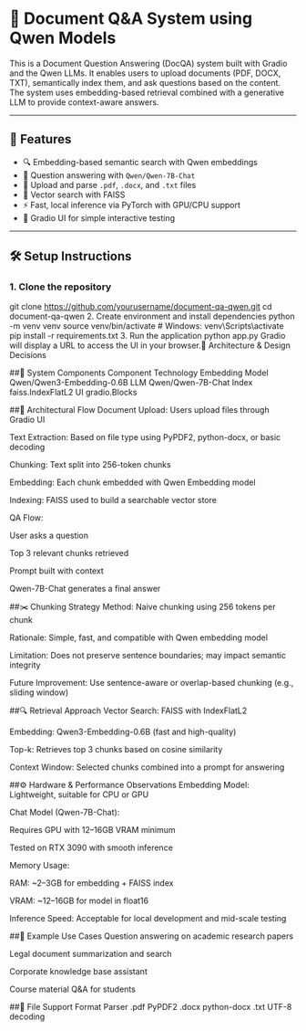# 📄 Document Q&A System using Qwen Models

This is a Document Question Answering (DocQA) system built with Gradio and the Qwen LLMs. It enables users to upload documents (PDF, DOCX, TXT), semantically index them, and ask questions based on the content. The system uses embedding-based retrieval combined with a generative LLM to provide context-aware answers.

---

## 🧰 Features

- 🔍 Embedding-based semantic search with Qwen embeddings  
- 💬 Question answering with `Qwen/Qwen-7B-Chat`  
- 📂 Upload and parse `.pdf`, `.docx`, and `.txt` files  
- 🧠 Vector search with FAISS  
- ⚡ Fast, local inference via PyTorch with GPU/CPU support  
- 🧪 Gradio UI for simple interactive testing  

---

## 🛠️ Setup Instructions

### 1. Clone the repository
git clone https://github.com/yourusername/document-qa-qwen.git
cd document-qa-qwen
2. Create environment and install dependencies
python -m venv venv
source venv/bin/activate     # Windows: venv\Scripts\activate
pip install -r requirements.txt
3. Run the application
python app.py
Gradio will display a URL to access the UI in your browser.🧠 Architecture & Design Decisions

##🔧 System Components
Component	Technology
Embedding Model	Qwen/Qwen3-Embedding-0.6B
LLM	Qwen/Qwen-7B-Chat
Index	faiss.IndexFlatL2
UI	gradio.Blocks

##🧱 Architectural Flow
Document Upload: Users upload files through Gradio UI

Text Extraction: Based on file type using PyPDF2, python-docx, or basic decoding

Chunking: Text split into 256-token chunks

Embedding: Each chunk embedded with Qwen Embedding model

Indexing: FAISS used to build a searchable vector store

QA Flow:

User asks a question

Top 3 relevant chunks retrieved

Prompt built with context

Qwen-7B-Chat generates a final answer

##✂️ Chunking Strategy
Method: Naive chunking using 256 tokens per chunk

Rationale: Simple, fast, and compatible with Qwen embedding model

Limitation: Does not preserve sentence boundaries; may impact semantic integrity

Future Improvement: Use sentence-aware or overlap-based chunking (e.g., sliding window)

##🔍 Retrieval Approach
Vector Search: FAISS with IndexFlatL2

Embedding: Qwen3-Embedding-0.6B (fast and high-quality)

Top-k: Retrieves top 3 chunks based on cosine similarity

Context Window: Selected chunks combined into a prompt for answering

##⚙️ Hardware & Performance Observations
Embedding Model: Lightweight, suitable for CPU or GPU

Chat Model (Qwen-7B-Chat):

Requires GPU with 12–16GB VRAM minimum

Tested on RTX 3090 with smooth inference

Memory Usage:

RAM: ~2–3GB for embedding + FAISS index

VRAM: ~12–16GB for model in float16

Inference Speed: Acceptable for local development and mid-scale testing

##📌 Example Use Cases
Question answering on academic research papers

Legal document summarization and search

Corporate knowledge base assistant

Course material Q&A for students

##📄 File Support
Format	Parser
.pdf	PyPDF2
.docx	python-docx
.txt	UTF-8 decoding

